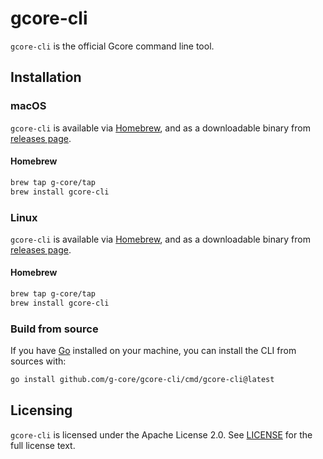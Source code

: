 # gcore-cli

`gcore-cli` is the official Gcore command line tool.

## Installation

### macOS

`gcore-cli` is available via [Homebrew](https://brew.sh/), and as a downloadable binary from [releases page](https://github.com/G-Core/gcore-cli/releases/latest).

#### Homebrew

```sh
brew tap g-core/tap
brew install gcore-cli
```

### Linux

`gcore-cli` is available via [Homebrew](https://brew.sh/), and as a downloadable binary from [releases page](https://github.com/G-Core/gcore-cli/releases/latest).

#### Homebrew

```sh
brew tap g-core/tap
brew install gcore-cli
```

### Build from source

If you have [Go](https://go.dev) installed on your machine, you can install the CLI from sources with:

```sh
go install github.com/g-core/gcore-cli/cmd/gcore-cli@latest
```

## Licensing

`gcore-cli` is licensed under the Apache License 2.0. See [LICENSE](./LICENSE) for the full license text.

